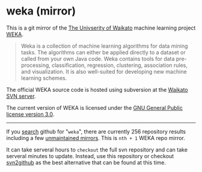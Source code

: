 weka (mirror) 
=============

This is a git mirror of the [The Univserity of Waikato][uofw] machine learning
project [WEKA][weka-home].

> Weka is a collection of machine learning algorithms for data mining tasks.
> The algorithms can either be applied directly to a dataset or called from
> your own Java code. Weka contains tools for data pre-processing,
> classification, regression, clustering, association rules, and visualization.
> It is also well-suited for developing new machine learning schemes.

The official WEKA source code is hosted using subversion at the [Waikato SVN
server]( https://svn.cms.waikato.ac.nz/svn/weka/). 

The current version of WEKA is licensed under the [GNU General Public license
version 3.0][gnu-v3].

----

If you [search][gh-weka-search] github for "`weka`", there are currently 256
repository results including a few [unmaintained mirrors][baron-weka]. This is
`nth + 1` WEKA repo mirror. 

It can take serveral hours to `checkout` the full svn repository and can take
serveral minutes to update.  Instead, use this repository or checkout
[svn2github][svngh] as the best alternative that can be found at this time.


[uofw]: http://www.waikato.ac.nz/ 
[weka-home]: http://www.cs.waikato.ac.nz/ml/weka/index.html 
[gnu-v3]: http://www.gnu.org/licenses/gpl.html
[gh-weka-search]: https://github.com/search?q=weka&ref=cmdform
[baron-weka]: https://github.com/baron/weka
[svngh]: https://github.com/svn2github/weka
